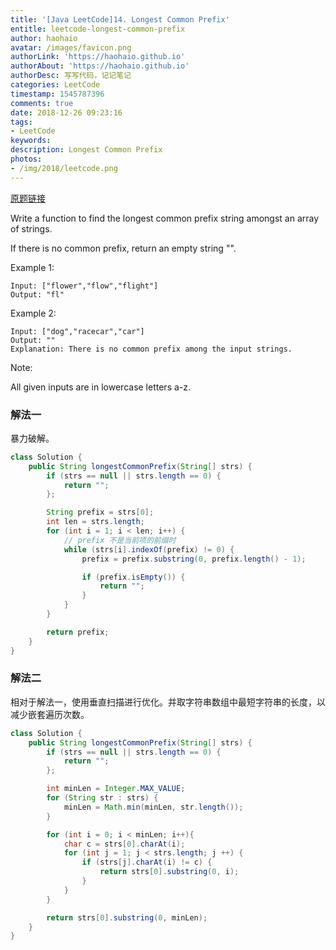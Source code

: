 ```yaml
---
title: '[Java LeetCode]14. Longest Common Prefix'
entitle: leetcode-longest-common-prefix
author: haohaio
avatar: /images/favicon.png
authorLink: 'https://haohaio.github.io'
authorAbout: 'https://haohaio.github.io'
authorDesc: 写写代码，记记笔记
categories: LeetCode
timestamp: 1545787396
comments: true
date: 2018-12-26 09:23:16
tags:
- LeetCode
keywords:
description: Longest Common Prefix
photos:
- /img/2018/leetcode.png
---
```


[原题链接](https://leetcode.com/problems/longest-common-prefix/)

Write a function to find the longest common prefix string amongst an array of strings.

If there is no common prefix, return an empty string "".

Example 1:

```code
Input: ["flower","flow","flight"]
Output: "fl"
```

Example 2:

```code
Input: ["dog","racecar","car"]
Output: ""
Explanation: There is no common prefix among the input strings.
```

Note:

All given inputs are in lowercase letters a-z.

### 解法一

暴力破解。

```java
class Solution {
    public String longestCommonPrefix(String[] strs) {
        if (strs == null || strs.length == 0) {
            return "";
        };

        String prefix = strs[0];
        int len = strs.length;
        for (int i = 1; i < len; i++) {
            // prefix 不是当前项的前缀时
            while (strs[i].indexOf(prefix) != 0) {
                prefix = prefix.substring(0, prefix.length() - 1);

                if (prefix.isEmpty()) {
                    return "";
                }
            }
        }

        return prefix;
    }
}
```

### 解法二

相对于解法一，使用垂直扫描进行优化。并取字符串数组中最短字符串的长度，以减少嵌套遍历次数。

```java
class Solution {
    public String longestCommonPrefix(String[] strs) {
        if (strs == null || strs.length == 0) {
            return "";
        };

        int minLen = Integer.MAX_VALUE;
        for (String str : strs) {
            minLen = Math.min(minLen, str.length());
        }

        for (int i = 0; i < minLen; i++){
            char c = strs[0].charAt(i);
            for (int j = 1; j < strs.length; j ++) {
                if (strs[j].charAt(i) != c) {
                    return strs[0].substring(0, i);
                }
            }
        }

        return strs[0].substring(0, minLen);
    }
}
```